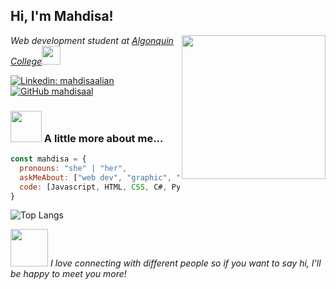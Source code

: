 <h2> Hi, I'm Mahdisa!</h2>
<img align='right' src="https://media.giphy.com/media/Rs0JBoGpPxMAlnVc8y/giphy.gif" width="230">

<p><em>Web development student at <a href="https://www.algonquincollege.com/">Algonquin College</a><img src="https://media.giphy.com/media/fYSnHlufseco8Fh93Z/giphy.gif" width="30">
</em></p>

[![Linkedin: mahdisaalian](https://img.shields.io/badge/-mahdisaalian-blue?style=flat-square&logo=Linkedin&logoColor=white&link=https://www.linkedin.com/in/mahdisa-alian-7a4596260/)](https://www.linkedin.com/in/mahdisa-alian-7a4596260/) [![GitHub mahdisaal](https://img.shields.io/github/followers/mahdisaal?label=follow&style=social)](https://github.com/mahdisaal)


### <img src="https://media.giphy.com/media/VgCDAzcKvsR6OM0uWg/giphy.gif" width="50"> A little more about me... 

```javascript
const mahdisa = {
  pronouns: "she" | "her",
  askMeAbout: ["web dev", "graphic", "design"],
  code: [Javascript, HTML, CSS, C#, Python, MySql],
}
```
![Top Langs](https://github-readme-stats.vercel.app/api/top-langs/?username=mahdisaal&show_icons=true)

<img src="https://media.giphy.com/media/LnQjpWaON8nhr21vNW/giphy.gif" width="60"> <em>I love connecting with different people so if you want to say hi, I'll be happy to meet you more!</em>


